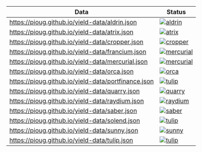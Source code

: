 | Data                                                | Status                                                                                                                                                             |
| --------------------------------------------------- | ------------------------------------------------------------------------------------------------------------------------------------------------------------------ |
| https://pioug.github.io/yield-data/aldrin.json      | [![aldrin](https://github.com/pioug/yield-data/actions/workflows/aldrin.yml/badge.svg)](https://github.com/pioug/yield-data/actions/workflows/aldrin.yml)          |
| https://pioug.github.io/yield-data/atrix.json       | [![atrix](https://github.com/pioug/yield-data/actions/workflows/atrix.yml/badge.svg)](https://github.com/pioug/yield-data/actions/workflows/atrix.yml)             |
| https://pioug.github.io/yield-data/cropper.json     | [![cropper](https://github.com/pioug/yield-data/actions/workflows/cropper.yml/badge.svg)](https://github.com/pioug/yield-data/actions/workflows/cropper.yml)       |
| https://pioug.github.io/yield-data/francium.json    | [![mercurial](https://github.com/pioug/yield-data/actions/workflows/francium.yml/badge.svg)](https://github.com/pioug/yield-data/actions/workflows/francium.yml)   |
| https://pioug.github.io/yield-data/mercurial.json   | [![mercurial](https://github.com/pioug/yield-data/actions/workflows/mercurial.yml/badge.svg)](https://github.com/pioug/yield-data/actions/workflows/mercurial.yml) |
| https://pioug.github.io/yield-data/orca.json        | [![orca](https://github.com/pioug/yield-data/actions/workflows/orca.yml/badge.svg)](https://github.com/pioug/yield-data/actions/workflows/orca.yml)                |
| https://pioug.github.io/yield-data/portfinance.json | [![tulip](https://github.com/pioug/yield-data/actions/workflows/portfinance.yml/badge.svg)](https://github.com/pioug/yield-data/actions/workflows/portfinance.yml) |
| https://pioug.github.io/yield-data/quarry.json      | [![quarry](https://github.com/pioug/yield-data/actions/workflows/quarry.yml/badge.svg)](https://github.com/pioug/yield-data/actions/workflows/quarry.yml)          |
| https://pioug.github.io/yield-data/raydium.json     | [![raydium](https://github.com/pioug/yield-data/actions/workflows/raydium.yml/badge.svg)](https://github.com/pioug/yield-data/actions/workflows/raydium.yml)       |
| https://pioug.github.io/yield-data/saber.json       | [![saber](https://github.com/pioug/yield-data/actions/workflows/saber.yml/badge.svg)](https://github.com/pioug/yield-data/actions/workflows/saber.yml)             |
| https://pioug.github.io/yield-data/solend.json      | [![tulip](https://github.com/pioug/yield-data/actions/workflows/solend.yml/badge.svg)](https://github.com/pioug/yield-data/actions/workflows/solend.yml)           |
| https://pioug.github.io/yield-data/sunny.json       | [![sunny](https://github.com/pioug/yield-data/actions/workflows/sunny.yml/badge.svg)](https://github.com/pioug/yield-data/actions/workflows/sunny.yml)             |
| https://pioug.github.io/yield-data/tulip.json       | [![tulip](https://github.com/pioug/yield-data/actions/workflows/tulip.yml/badge.svg)](https://github.com/pioug/yield-data/actions/workflows/tulip.yml)             |

